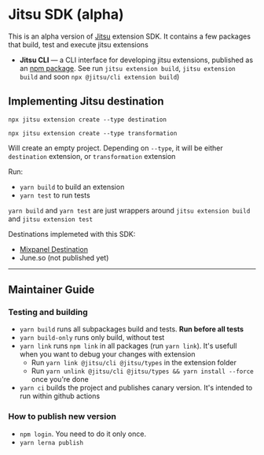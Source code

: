 # Jitsu SDK (alpha)

This is an alpha version of [Jitsu](https://github.com/jitsucom/jitsu) extension SDK. 
It contains a few packages that build, test and execute jitsu extensions

* **Jitsu CLI** — a CLI interface for developing jitsu extensions, published as an [npm package](https://www.npmjs.com/package/@jitsu/jitsu-cli). 
See run `jitsu extension build`, `jitsu extension build` and soon `npx @jitsu/cli extension build`)

## Implementing Jitsu destination

```shell
npx jitsu extension create --type destination
```

```shell
npx jitsu extension create --type transformation
```

Will create an empty project. Depending on `--type`, it will be either `destination` extension, or `transformation` extension

Run:

* `yarn build` to build an extension
* `yarn test` to run tests

`yarn build` and `yarn test` are just wrappers around `jitsu extension build` and `jitsu extension test`

Destinations implemeted with this SDK:
* [Mixpanel Destination](https://github.com/jitsucom/jitsu-mixpanel)
* June.so (not published yet)

<hr />

## Maintainer Guide

### Testing and building

* `yarn build` runs all subpackages build and tests. **Run before all tests**
* `yarn build-only` runs only build, without test
* `yarn link` runs `npm link` in all packages (run `yarn link`). It's usefull when you want to debug 
your changes with extension
  * Run `yarn link @jitsu/cli @jitsu/types` in the extension folder
  * Run `yarn unlink @jitsu/cli @jitsu/types && yarn install --force` once you're done
* `yarn ci` builds the project and publishes canary version. It's intended to run within github actions

### How to publish new version

* `npm login`. You need to do it only once.
* `yarn lerna publish`



